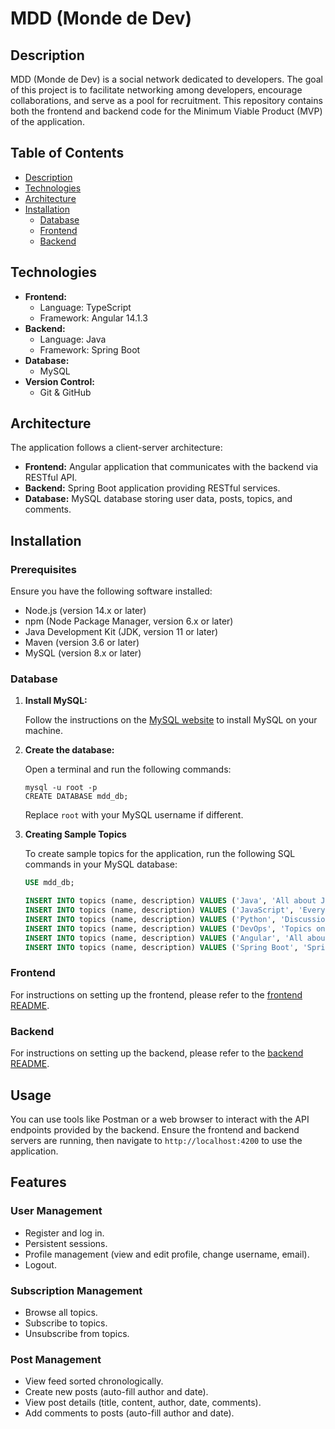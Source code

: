 # MDD (Monde de Dev)

## Description

MDD (Monde de Dev) is a social network dedicated to developers. The goal of this project is to facilitate networking among developers, encourage collaborations, and serve as a pool for recruitment. This repository contains both the frontend and backend code for the Minimum Viable Product (MVP) of the application.

## Table of Contents

- [Description](#description)
- [Technologies](#technologies)
- [Architecture](#architecture)
- [Installation](#installation)
  - [Database](#database)
  - [Frontend](#frontend)
  - [Backend](#backend)

## Technologies

- **Frontend:**
  - Language: TypeScript
  - Framework: Angular 14.1.3
- **Backend:**
  - Language: Java
  - Framework: Spring Boot
- **Database:**
  - MySQL
- **Version Control:**
  - Git & GitHub

## Architecture

The application follows a client-server architecture:
- **Frontend:** Angular application that communicates with the backend via RESTful API.
- **Backend:** Spring Boot application providing RESTful services.
- **Database:** MySQL database storing user data, posts, topics, and comments.

## Installation

### Prerequisites

Ensure you have the following software installed:
- Node.js (version 14.x or later)
- npm (Node Package Manager, version 6.x or later)
- Java Development Kit (JDK, version 11 or later)
- Maven (version 3.6 or later)
- MySQL (version 8.x or later)

### Database

1. **Install MySQL:**

    Follow the instructions on the [MySQL website](https://dev.mysql.com/downloads/mysql/) to install MySQL on your machine.

2. **Create the database:**

    Open a terminal and run the following commands:

    ```
    mysql -u root -p
    CREATE DATABASE mdd_db;
    ```

    Replace `root` with your MySQL username if different.
3. **Creating Sample Topics**

    To create sample topics for the application, run the following SQL commands in your MySQL database:

    ```sql
    USE mdd_db;

    INSERT INTO topics (name, description) VALUES ('Java', 'All about Java programming');
    INSERT INTO topics (name, description) VALUES ('JavaScript', 'Everything related to JavaScript');
    INSERT INTO topics (name, description) VALUES ('Python', 'Discussions on Python programming');
    INSERT INTO topics (name, description) VALUES ('DevOps', 'Topics on DevOps practices and tools');
    INSERT INTO topics (name, description) VALUES ('Angular', 'All about Angular framework');
    INSERT INTO topics (name, description) VALUES ('Spring Boot', 'Spring Boot related topics');
    ```

### Frontend

For instructions on setting up the frontend, please refer to the [frontend README](./front/README.md).

### Backend

For instructions on setting up the backend, please refer to the [backend README](./back/readme.md).

## Usage

You can use tools like Postman or a web browser to interact with the API endpoints provided by the backend. Ensure the frontend and backend servers are running, then navigate to `http://localhost:4200` to use the application.

## Features

### User Management

- Register and log in.
- Persistent sessions.
- Profile management (view and edit profile, change username, email).
- Logout.

### Subscription Management

- Browse all topics.
- Subscribe to topics.
- Unsubscribe from topics.

### Post Management

- View feed sorted chronologically.
- Create new posts (auto-fill author and date).
- View post details (title, content, author, date, comments).
- Add comments to posts (auto-fill author and date).
